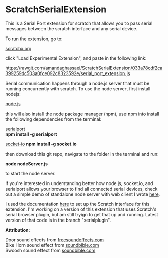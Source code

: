 # ScratchSerialExtension

This is a Serial Port extension for scratch that allows you to pass serial messages between the scratch interface and any serial device.

To run the extension, go to:

<a href="http://scratchx.org/#scratch">scratchx.org</a>

click "Load Experimental Extension", and paste in the following link:

<a href="https://rawgit.com/amandaghassaei/ScratchSerialExtension/033a78cdf2ca399259dc503a0fce092c8323592e/serial_port_extension.js">https://rawgit.com/amandaghassaei/ScratchSerialExtension/033a78cdf2ca399259dc503a0fce092c8323592e/serial_port_extension.js</a>

Serial communication happens through a node.js server that must be running concurrently with scratch.
To use the node server, first install nodejs:

<a href="https://nodejs.org/en/download/">node.js</a>

this will also install the node package manager (npm), use npm into install the following dependencies from the terminal:

<a href="https://www.npmjs.com/package/serialport">serialport</a><br/>
**npm install -g serialport**<br/>

<a href="https://www.npmjs.com/package/socket.io">socket-io</a>
**npm install -g socket.io**<br/>

then download this git repo, navigate to the folder in the terminal and run:

**node nodeServer.js**

to start the node server.

If you're interested in understanding better how node.js, socket.io, and serialport allows your browser to find all connected serial devices, check out
a simple demo of standalone node server with web client I wrote <a href="https://github.com/amandaghassaei/NodeSerialPortBoilerplate">here</a>.

I used the documentation <a href="https://github.com/LLK/scratchx/wiki#adding-blocks">here</a> to set up the Scratch interface for this extension.
I'm working on a version of this extension that uses Scratch's serial browser plugin, but am still tryign to get that up and running.
Latest version of that code is in the branch "serialplugin".


**Attribution:**

Door sound effects from <a href="https://www.freesoundeffects.com/">freesoundeffects.com</a><br/>
Bike Horn sound effect from <a href="http://soundbible.com/1446-Bike-Horn.html">soundbible.com</a><br/>
Swoosh sound effect from <a href="http://soundbible.com/706-Swoosh-3.html">soundbible.com</a>